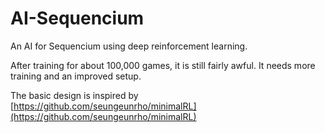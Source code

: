# AI-Sequencium
An AI for Sequencium using deep reinforcement learning.

After training for about 100,000 games, it is still fairly awful. It needs more training and an improved setup.

The basic design is inspired by [https://github.com/seungeunrho/minimalRL](https://github.com/seungeunrho/minimalRL)
